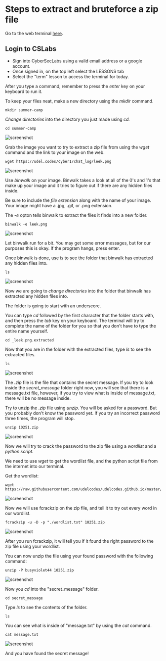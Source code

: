 # Steps to extract and bruteforce a zip file

Go to the web terminal [here](https://cslabs.app/).

## Login to CSLabs

 - Sign into CyberSecLabs using a valid email address or a google account.
 - Once signed in, on the top left select the LESSONS tab
 - Select the "term" lesson to access the terminal for today.

After you type a command, remember to press the *enter* key on your keyboard to run it. 

To keep your files neat, make a new directory using the *mkdir* command. 
```
mkdir summer-camp
```

*Change directories* into the directory you just made using *cd.*
```
cd summer-camp
```

![screenshot](bruteforce-images/1.png)
 
Grab the image you want to try to extract a zip file from using the *wget* command and the link to your image on the web. 
```
wget https://udel.codes/cyber1/chat_log/leek.png
```
![screenshot](bruteforce-images/2.png)

Use *binwalk* on your image. Binwalk takes a look at all of the 0's and 1's that make up your image and it tries to figure out if there are any hidden files inside. 

Be sure to include the *file extension* along with the name of your image. Your image might have a .jpg, .gif, or .png extension. 

The *-e* opton tells binwalk to extract the files it finds into a new folder.
```
binwalk -e leek.png
```
![screenshot](bruteforce-images/3.png)

Let binwalk run for a bit. You may get some error messages, but for our purposes this is okay. If the program hangs, press enter. 

Once binwalk is done, use *ls* to see the folder that binwalk has extracted any hidden files into. 
```
ls 
```
![screenshot](bruteforce-images/5.png)

Now we are going to *change directories* into the folder that binwalk has extracted any hidden files into. 

The folder is going to start with an underscore.  

You can type *cd* followed by the first character that the folder starts with, and then press the *tab* key on your keyboard. The terminal will try to complete the name of the folder for you so that you don't have to type the entire name yourself.  
```
cd _leek.png.extracted
```

Now that you are in the folder with the extracted files, type *ls* to see the extracted files.
```
ls
```

![screenshot](bruteforce-images/5.png)

The *.zip* file is the file that contains the secret message. If you try to look inside the *secret_message* folder right now, you will see that there is a message.txt file, however, if you try to view what is inside of message.txt, there will be no message inside. 

Try to unzip the *.zip* file using *unzip*. You will be asked for a password. But you probably don't know the password yet. If you try an incorrect password three times, the program will stop. 
```
unzip 10251.zip 
```
![screenshot](bruteforce-images/6.png)

Now we will try to crack the password to the zip file using a *wordlist* and a *python script.* 

We need to use *wget* to get the wordlist file, and the python script file from the internet into our terminal. 

Get the wordlist:
```
wget https://raw.githubusercontent.com/udelcodes/udelcodes.github.io/master/cyber1/chat_log/wordlist.txt
```
![screenshot](bruteforce-images/7.png)

Now we will use fcrackzip on the zip file, and tell it to try out every word in our wordlist. 
```
fcrackzip -u -D -p "./wordlist.txt" 10251.zip
```
![screenshot](bruteforce-images/8.png)

After you run  fcrackzip, it will tell you if it found the right password to the zip file using your wordlist.

You can now unzip the file using your found password with the following command:
```
unzip -P busyviolet44 10251.zip
```
![screenshot](bruteforce-images/9.png)

Now you *cd* into the "secret_message" folder.
```
cd secret_message
```

Type *ls* to see the contents of the folder. 
```
ls
```

You can see what is inside of "message.txt" by using the *cat* command.
```
cat message.txt
```
![screenshot](bruteforce-images/10.png)

And you have found the secret message!
